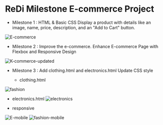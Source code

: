 # ReDi Milestone E-commerce Project
- Milestone 1 : HTML & Basic CSS Display a product with details like an image, name, price, description, and an "Add to Cart" button.


![E-commerce](https://github.com/user-attachments/assets/435dcd28-c916-4101-ad95-973dee48de42)


- Milestone 2 : Improve the e-commerce. Enhance E-commerce Page with Flexbox and Responsive Design


![K-commerce-updated](https://github.com/user-attachments/assets/be8a927c-8a9a-4845-9134-b6c9bcf141bb)

- Milestone 3 : Add clothing.html and electronics.html Update CSS style

  - clothing.html 

  
![fashion](https://github.com/user-attachments/assets/15947a53-29dd-4f66-a2b9-5494e7faa996)


- electronics.html
![electronics](https://github.com/user-attachments/assets/5f4a6963-a96f-4e6e-915f-8e855777bca8)

- responsive

  
![E-mobile](https://github.com/user-attachments/assets/4598aed4-447c-4d1f-bf55-6e13151ae2de)
![fashion-mobile](https://github.com/user-attachments/assets/4c4aa3d4-ae75-41f6-b787-2c4ebd15cf66)
